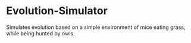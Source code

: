 # Evolution-Simulator
Simulates evolution based on a simple environment of mice eating grass, while being hunted by owls.
